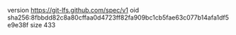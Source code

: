version https://git-lfs.github.com/spec/v1
oid sha256:8fbbdd82c8a80cffaa0d4723ff82fa909bc1cb5fae63c077b14afa1df5e9e38f
size 433
